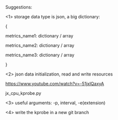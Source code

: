 ​	Suggestions:

​	<1> storage data type is json, a big dictionary: 

​			{	   

​					metrics_name1: dictionary / array

​					metrics_name2: dictionary / array

​					metrics_name3: dictionary / array

​			}

​	<2>  json data initialization, read and write resources 

​			https://www.youtube.com/watch?v=-51jxlQaxyA

​			jx_cpu_kprobe.py

​	<3> useful arguments: -p, interval, -e(extension)

​	<4> write the kprobe in a new git branch